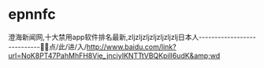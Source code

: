 # epnnfc
澄海新闻网,十大禁用app软件排名最新,zljzljzljzljzljzljzlj日本人----------------------------🤥🤥点/此/进/入/http://www.baidu.com/link?url=NoK8PT47PahMhFH8Vie_jnciyIKNTTtVBQKpill6udK&amp;wd
